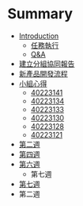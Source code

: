 # Summary

* [Introduction](README.md)
   * [任務執行](_任務執行.md)
   * [Q&A](q&a.md)
* [建立分組協同報告](_建立分組協同報告.md)
* [新產品開發流程](_新產品開發流程.md)
* [小組心得](_協同上機考試.md)
   * [40223141](product_owner.md)
   * [40223134](scrumaster.md)
   * [40223133](scrum_1.md)
   * [40223130](scrum_2.md)
   * [40223128](scrum_3.md)
   * [40223121](scrum_4.md)
* [第二週](di_er_zhou.md)
* [第四週](di_si_zhou.md)
* [第六週](di_liu_zhou.md)
   * 第七週
* [第七週](di_qi_zhou.md)
* 第二週

